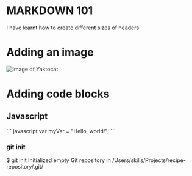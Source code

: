 # MARKDOWN 101
I have learnt how to create different sizes of headers
# Adding an image
![Image of Yaktocat](https://octodex.github.com/images/yaktocat.png)
# Adding code blocks
<h2> Javascript </h2>
``` javascript
var myVar = "Hello, world!";
```
<h3> git init </h3>
$ git init
Initialized empty Git repository in /Users/skills/Projects/recipe-repository/.git/
